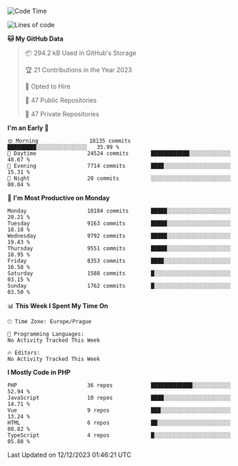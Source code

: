 <!--START_SECTION:waka-->
![Code Time](http://img.shields.io/badge/Code%20Time-1%2C583%20hrs%2058%20mins-blue)

![Lines of code](https://img.shields.io/badge/From%20Hello%20World%20I%27ve%20Written-16.0%20million%20lines%20of%20code-blue)

**🐱 My GitHub Data** 

> 📦 294.2 kB Used in GitHub's Storage 
 > 
> 🏆 21 Contributions in the Year 2023
 > 
> 💼 Opted to Hire
 > 
> 📜 47 Public Repositories 
 > 
> 🔑 47 Private Repositories 
 > 
**I'm an Early 🐤** 

```text
🌞 Morning                18135 commits       █████████░░░░░░░░░░░░░░░░   35.99 % 
🌆 Daytime                24524 commits       ████████████░░░░░░░░░░░░░   48.67 % 
🌃 Evening                7714 commits        ████░░░░░░░░░░░░░░░░░░░░░   15.31 % 
🌙 Night                  20 commits          ░░░░░░░░░░░░░░░░░░░░░░░░░   00.04 % 
```
📅 **I'm Most Productive on Monday** 

```text
Monday                   10184 commits       █████░░░░░░░░░░░░░░░░░░░░   20.21 % 
Tuesday                  9163 commits        █████░░░░░░░░░░░░░░░░░░░░   18.18 % 
Wednesday                9792 commits        █████░░░░░░░░░░░░░░░░░░░░   19.43 % 
Thursday                 9551 commits        █████░░░░░░░░░░░░░░░░░░░░   18.95 % 
Friday                   8353 commits        ████░░░░░░░░░░░░░░░░░░░░░   16.58 % 
Saturday                 1588 commits        █░░░░░░░░░░░░░░░░░░░░░░░░   03.15 % 
Sunday                   1762 commits        █░░░░░░░░░░░░░░░░░░░░░░░░   03.50 % 
```


📊 **This Week I Spent My Time On** 

```text
🕑︎ Time Zone: Europe/Prague

💬 Programming Languages: 
No Activity Tracked This Week

🔥 Editors: 
No Activity Tracked This Week
```

**I Mostly Code in PHP** 

```text
PHP                      36 repos            █████████████░░░░░░░░░░░░   52.94 % 
JavaScript               10 repos            ████░░░░░░░░░░░░░░░░░░░░░   14.71 % 
Vue                      9 repos             ███░░░░░░░░░░░░░░░░░░░░░░   13.24 % 
HTML                     6 repos             ██░░░░░░░░░░░░░░░░░░░░░░░   08.82 % 
TypeScript               4 repos             █░░░░░░░░░░░░░░░░░░░░░░░░   05.88 % 
```




 Last Updated on 12/12/2023 01:46:21 UTC
<!--END_SECTION:waka-->
<!--
**AlexKratky/AlexKratky** is a ✨ _special_ ✨ repository because its `README.md` (this file) appears on your GitHub profile.

Here are some ideas to get you started:

- 🔭 I’m currently working on ...
- 🌱 I’m currently learning ...
- 👯 I’m looking to collaborate on ...
- 🤔 I’m looking for help with ...
- 💬 Ask me about ...
- 📫 How to reach me: ...
- 😄 Pronouns: ...
- ⚡ Fun fact: ...
-->
